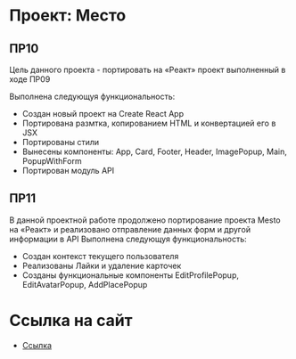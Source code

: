 # Проект: Место

## **ПР10**
Цель данного проекта - портировать на «Реакт» проект выполненный в ходе ПР09

Выполнена следующуя функциональность:

- Создан новый проект на Create React App
- Портирована размтка, копированием HTML и конвертацией его в JSX
- Портированы стили
- Вынесены компоненты: App, Card, Footer, Header, ImagePopup, Main, PopupWithForm
- Портирован модуль API

## **ПР11**
В данной проектной работе продолжено портирование проекта Mesto на «Реакт» и реализовано отправление данных форм и другой информации в API
Выполнена следующуя функциональность:

- Создан контекст текущего пользователя
- Реализованы Лайки и удаление карточек
- Созданы функциональные компоненты EditProfilePopup, EditAvatarPopup, AddPlacePopup

# **Ссылка на сайт**

- [Ссылка](https://evgeniia2405.github.io/mesto-react/)